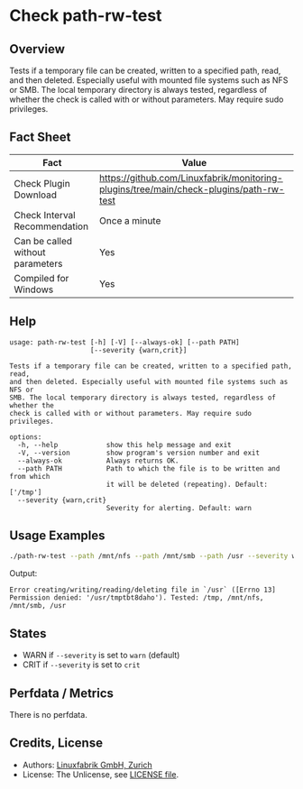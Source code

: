 # Check path-rw-test

## Overview

Tests if a temporary file can be created, written to a specified path, read, and then deleted. Especially useful with mounted file systems such as NFS or SMB. The local temporary directory is always tested, regardless of whether the check is called with or without parameters. May require sudo privileges.


## Fact Sheet

| Fact | Value |
|----|----|
| Check Plugin Download                 | <https://github.com/Linuxfabrik/monitoring-plugins/tree/main/check-plugins/path-rw-test> |
| Check Interval Recommendation         | Once a minute |
| Can be called without parameters      | Yes |
| Compiled for Windows                  | Yes |


## Help

```text
usage: path-rw-test [-h] [-V] [--always-ok] [--path PATH]
                    [--severity {warn,crit}]

Tests if a temporary file can be created, written to a specified path, read,
and then deleted. Especially useful with mounted file systems such as NFS or
SMB. The local temporary directory is always tested, regardless of whether the
check is called with or without parameters. May require sudo privileges.

options:
  -h, --help            show this help message and exit
  -V, --version         show program's version number and exit
  --always-ok           Always returns OK.
  --path PATH           Path to which the file is to be written and from which
                        it will be deleted (repeating). Default: ['/tmp']
  --severity {warn,crit}
                        Severity for alerting. Default: warn
```


## Usage Examples

```bash
./path-rw-test --path /mnt/nfs --path /mnt/smb --path /usr --severity warn
```

Output:

```text
Error creating/writing/reading/deleting file in `/usr` ([Errno 13] Permission denied: '/usr/tmptbt8daho'). Tested: /tmp, /mnt/nfs, /mnt/smb, /usr
```


## States

* WARN if `--severity` is set to `warn` (default)
* CRIT if `--severity` is set to `crit`


## Perfdata / Metrics

There is no perfdata.


## Credits, License

* Authors: [Linuxfabrik GmbH, Zurich](https://www.linuxfabrik.ch)
* License: The Unlicense, see [LICENSE file](https://unlicense.org/).
